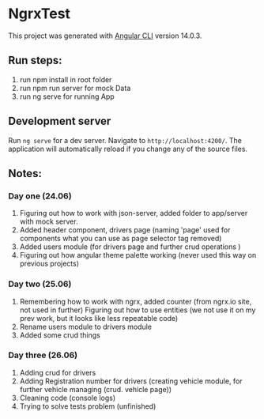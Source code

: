 # NgrxTest

This project was generated with [Angular CLI](https://github.com/angular/angular-cli) version 14.0.3.

## Run steps:
1) run npm install in root folder
2) run npm run server for mock Data
3) run ng serve for running App

## Development server

Run `ng serve` for a dev server. Navigate to `http://localhost:4200/`. The application will automatically reload if you change any of the source files.


## Notes:
### Day one (24.06)
1) Figuring out how to work with json-server, added folder to app/server with mock server.
2) Added header component, drivers page (naming 'page' used for components what you can use as page
selector tag removed)
3) Added users module (for drivers page and further crud operations )
4) Figuring out how angular theme palette working (never used this way on previous projects)
 
### Day two (25.06)
1) Remembering how to work with ngrx, added counter (from ngrx.io site, not used in further)
Figuring out how to use entities (we not use it on my prev work, but it looks like less repeatable code)
2) Rename users module to drivers module 
3) Added some crud things 

### Day three (26.06)
1) Adding crud for drivers
2) Adding Registration number for drivers (creating vehicle module,
for further vehicle managing (crud. vehicle page))
3) Cleaning code (console logs)
4) Trying to solve tests problem (unfinished)
